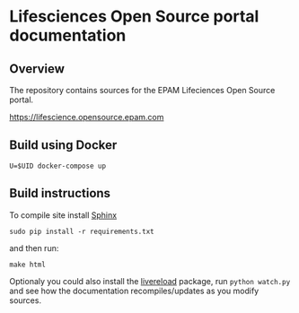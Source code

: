 # Lifesciences Open Source portal documentation

## Overview

The repository contains sources for the EPAM Lifeciences Open Source portal.

https://lifescience.opensource.epam.com

## Build using Docker

    U=$UID docker-compose up

## Build instructions

To compile site install [Sphinx](http://sphinx-doc.org/)

    sudo pip install -r requirements.txt

and then run:

    make html


Optionaly you could also install the [livereload](https://livereload.readthedocs.org/en/latest/) package, run
`python watch.py` and see how the documentation recompiles/updates as you modify sources.
